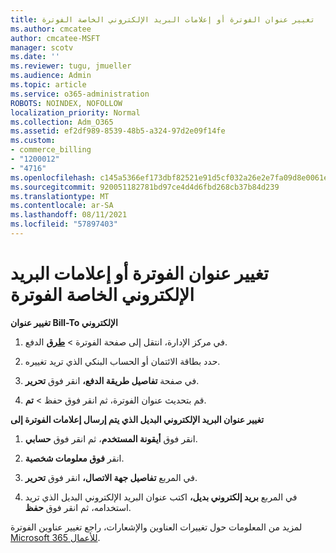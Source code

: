 ```yaml
---
title: تغيير عنوان الفوترة أو إعلامات البريد الإلكتروني الخاصة الفوترة
ms.author: cmcatee
author: cmcatee-MSFT
manager: scotv
ms.date: ''
ms.reviewer: tugu, jmueller
ms.audience: Admin
ms.topic: article
ms.service: o365-administration
ROBOTS: NOINDEX, NOFOLLOW
localization_priority: Normal
ms.collection: Adm_O365
ms.assetid: ef2df989-8539-48b5-a324-97d2e09f14fe
ms.custom:
- commerce_billing
- "1200012"
- "4716"
ms.openlocfilehash: c145a5366ef173dbf82521e91d5cf032a26e2e7fa09d8e0061ec03887a2a3124
ms.sourcegitcommit: 920051182781bd97ce4d4d6fbd268cb37b84d239
ms.translationtype: MT
ms.contentlocale: ar-SA
ms.lasthandoff: 08/11/2021
ms.locfileid: "57897403"
---
```

# <a name="change-billing-address-or-billing-email-notifications"></a>تغيير عنوان الفوترة أو إعلامات البريد الإلكتروني الخاصة الفوترة

**تغيير عنوان Bill-To الإلكتروني**

1. في مركز الإدارة، انتقل إلى صفحة الفوترة > **[طرق](https://go.microsoft.com/fwlink/p/?linkid=2018806)** الدفع.

2. حدد بطاقة الائتمان أو الحساب البنكي الذي تريد تغييره.

3. في صفحة **تفاصيل طريقة الدفع،** انقر فوق **تحرير**.

4. قم بتحديث عنوان الفوترة، ثم انقر فوق حفظ > **تم**.

**تغيير عنوان البريد الإلكتروني البديل الذي يتم إرسال إعلامات الفوترة إلى** 

1. انقر فوق **أيقونة المستخدم**، ثم انقر فوق **حسابي**.

2. انقر **فوق معلومات شخصية**.

3. في المربع **تفاصيل جهة الاتصال،** انقر فوق **تحرير**.

4. في المربع **بريد إلكتروني بديل،** اكتب عنوان البريد الإلكتروني البديل الذي تريد استخدامه، ثم انقر فوق **حفظ**.

لمزيد من المعلومات حول تغييرات العناوين والإشعارات، راجع تغيير عناوين الفوترة [Microsoft 365 للأعمال](https://docs.microsoft.com/microsoft-365/commerce/billing-and-payments/change-your-billing-addresses).
